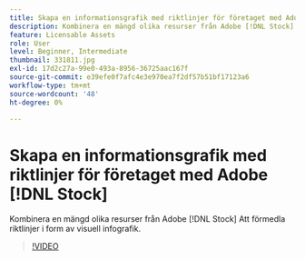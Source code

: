 ```yaml
---
title: Skapa en informationsgrafik med riktlinjer för företaget med Adobe [!DNL Stock]
description: Kombinera en mängd olika resurser från Adobe [!DNL Stock] att förmedla riktlinjer i form av visuell infografik
feature: Licensable Assets
role: User
level: Beginner, Intermediate
thumbnail: 331811.jpg
exl-id: 17d2c27a-99e0-493a-8956-36725aac167f
source-git-commit: e39efe0f7afc4e3e970ea7f2df57b51bf17123a6
workflow-type: tm+mt
source-wordcount: '48'
ht-degree: 0%

---
```


# Skapa en informationsgrafik med riktlinjer för företaget med Adobe [!DNL Stock]

Kombinera en mängd olika resurser från Adobe [!DNL Stock] Att förmedla riktlinjer i form av visuell infografik.

>[!VIDEO](https://video.tv.adobe.com/v/331811?hidetitle=true)
